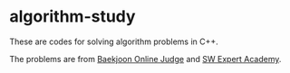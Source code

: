 # algorithm-study
These are codes for solving algorithm problems in C++.

The problems are from [Baekjoon Online Judge](https://www.acmicpc.net) and [SW Expert Academy](https://swexpertacademy.com/main/main.do).